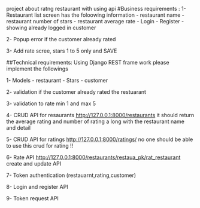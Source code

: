 project about ratng restaurant with using api 
#Business requirements :
1- Restaurant list screen has the foloowing information - restaurant name - restaurant number of stars - restaurant average rate - Login - Register - showing already logged in customer

2- Popup error if the customer already rated

3- Add rate scree, stars 1 to 5 only and SAVE


##Technical requirements:
Using Django REST frame work please implement the followings

1- Models - restaurant - Stars - customer

2- validation if the customer already rated the restuarant

3- validation to rate min 1 and max 5

4- CRUD API for resaurants http://127.0.0.1:8000/restaurants it should return the average rating and number of rating a long with the restaurant name and detail

5- CRUD API for ratings http://127.0.0.1:8000/ratings/ no one should be able to use this crud for rating !!

6- Rate API http://127.0.0.1:8000/restaurants/restaua_pk/rat_restaurant create and update API

7- Token authentication (restauarnt,rating,customer)

8- Login and register API

9- Token request API


